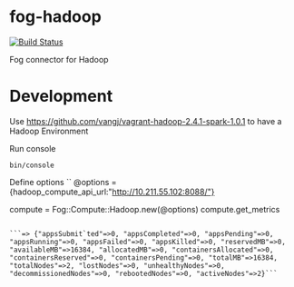 # fog-hadoop
[![Build Status](https://travis-ci.org/aljesusg/fog-hadoop.svg?branch=master)](https://travis-ci.org/aljesusg/fog-hadoop)

Fog connector for Hadoop


# Development

Use https://github.com/vangj/vagrant-hadoop-2.4.1-spark-1.0.1 to have a Hadoop Environment

Run console

```bin/console```


Define options
``
@options = {hadoop_compute_api_url:"http://10.211.55.102:8088/"}

compute = Fog::Compute::Hadoop.new(@options)
compute.get_metrics
```

```=> {"appsSubmit`ted"=>0, "appsCompleted"=>0, "appsPending"=>0, "appsRunning"=>0, "appsFailed"=>0, "appsKilled"=>0, "reservedMB"=>0, "availableMB"=>16384, "allocatedMB"=>0, "containersAllocated"=>0, "containersReserved"=>0, "containersPending"=>0, "totalMB"=>16384, "totalNodes"=>2, "lostNodes"=>0, "unhealthyNodes"=>0, "decommissionedNodes"=>0, "rebootedNodes"=>0, "activeNodes"=>2}```